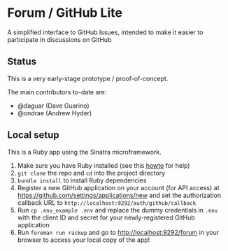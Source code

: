 
# Forum / GitHub Lite

A simplified interface to GitHub Issues, intended to make it easier to participate in discussions on GitHub

## Status

This is a very early-stage prototype / proof-of-concept.

The main contributors to-date are:

- @daguar (Dave Guarino)
- @ondrae (Andrew Hyder)

## Local setup

This is a Ruby app using the Sinatra microframework.

1. Make sure you have Ruby installed (see this [howto](https://github.com/codeforamerica/howto/blob/master/Ruby.md) for help)
2. `git clone` the repo and `cd` into the project directory
3. `bundle install` to install Ruby dependencies
4. Register a new GitHub application on your account (for API access) at https://github.com/settings/applications/new and set the authorization callback URL to `http://localhost:9292/auth/github/callback`
5. Run `cp .env_example .env` and replace the dummy credentials in `.env` with the client ID and secret for your newly-registered GitHub application
6. Run `foreman run rackup` and go to [http://localhost:9292/forum](http://localhost:9292/forum) in your browser to access your local copy of the app!

